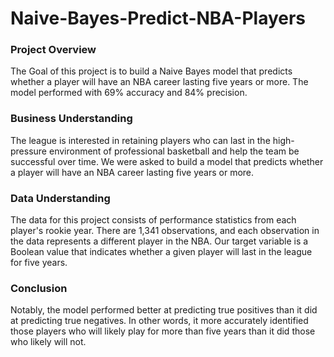 # Naive-Bayes-Predict-NBA-Players

### Project Overview

  The Goal of this project is to build a Naive Bayes model that predicts whether a player will have an NBA career lasting five years or more.
  The model performed with 69% accuracy and 84% precision.

### Business Understanding
  The league is interested in retaining players who can last in the high-pressure environment of professional basketball and help the team be successful over time.
  We were asked to build a model that predicts whether a player will have an NBA career lasting five years or more.

### Data Understanding
  The data for this project consists of performance statistics from each player's rookie year. There are 1,341 observations, and each observation in the data represents a different player in the NBA. Our target variable is a Boolean value that indicates whether a given player will last in the league for five years.

### Conclusion
  Notably, the model performed better at predicting true positives than it did at predicting true negatives. In other words, it more accurately identified those players who will likely play for more than five years than it did those who likely will not.
